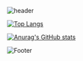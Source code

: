 
<!--
**calvin9150/calvin9150** is a ✨ _special_ ✨ repository because its `README.md` (this file) appears on your GitHub profile.

Here are some ideas to get you started:

- 🔭 I’m currently working on ...
- 🌱 I’m currently learning ...
- 👯 I’m looking to collaborate on ...
- 🤔 I’m looking for help with ...
- 💬 Ask me about ...
- 📫 How to reach me: ...
- 😄 Pronouns: ...
- ⚡ Fun fact: ...
-->

![header](https://capsule-render.vercel.app/api?type=slice&color=timeAuto&height=300&text=W.B.+JANG&section=header&fontSize=90&animation=blinking&fontAlign=70&rotate=13&fontAlignY=25)

[![Top Langs](https://github-readme-stats.vercel.app/api/top-langs/?username=calvin9150&hide=html,PLSQL,SCSS,CSS&layout=compact)](https://github.com/anuraghazra/github-readme-stats)

[![Anurag's GitHub stats](https://github-readme-stats.vercel.app/api?username=calvin9150)](https://github.com/anuraghazra/github-readme-stats)

![Footer](https://capsule-render.vercel.app/api?type=waving&color=timeAuto&height=200&section=footer)

